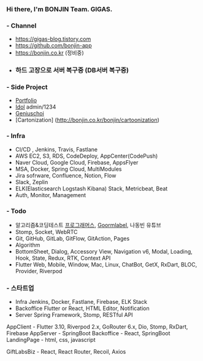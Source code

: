 ### Hi there, I'm BONJIN Team. GIGAS.

### - Channel
* https://gigas-blog.tistory.com
* https://github.com/bonjin-app
* https://bonjin.co.kr (정비중)
* ### 하드 고장으로 서버 복구중 (DB서버 복구중) ###

### - Side Project
* [Portfolio](http://bonjin.co.kr:9090)
* [Idol](http://bonjin.co.kr:9091) admin/1234
* [Geniuschoi](http://bonjin.co.kr/portfolio/geniuschoi)
* [Cartonization] (http://bonjin.co.kr/bonjin/cartoonization)
### - Infra
* CI/CD , Jenkins, Travis, Fastlane
* AWS EC2, S3, RDS, CodeDeploy, AppCenter(CodePush)
* Naver Cloud, Google Cloud, Firebase, AppsFlyer
* MSA, Docker, Spring Cloud, MultiModules
* Jira sofrware, Confluence, Notion, Flow
* Slack, Zeplin
* ELK(Elasticsearch Logstash Kibana) Stack, Metricbeat, Beat
* Auth, Monitor, Management

### - Todo
* 알고리즘&코딩테스트 [프로그래머스](https://programmers.co.kr/), [Goormlabel](https://level.goorm.io), 나동빈 유튜브
* Stomp, Socket, WebRTC
* Git, GitHub, GitLab, GitFlow, GitAction, Pages
* Algorithm
* BottomSheet, Dialog, Accessory View, Navigation v6, Modal, Loading, Hook, State, Redux, RTK, Context API
* Flutter Web, Mobile, Window, Mac, Linux, ChatBot, GetX, RxDart, BLOC, Provider, Riverpod

### - 스타트업
* Infra
Jenkins, Docker, Fastlane, Firebase, ELK Stack
* Backoffice
Flutter or React, HTML Editor, Notification
* Server
Spring Framework, Stomp, RESTful API

AppClient - Flutter 3.10, Riverpod 2.x, GoRouter 6.x, Dio, Stomp, RxDart, Firebase
AppServer - SpringBoot
Backoffice - React, SpringBoot 
LandingPage - html, css, javascript

GiftLabsBiz - React, React Router, Recoil, Axios
